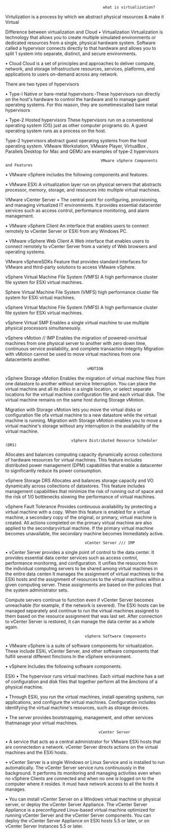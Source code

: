                                                what is virtualization?
Virtulization is a process by which we abstract physical resources & make it Virtual

Difference between virtualization and Cloud
• Virtualization
Virtualization is technology that allows you to create multiple simulated environments or
dedicated resources from a single, physical hardware system. Software called a hypervisor
connects directly to that hardware and allows you to split 1 system into separate, distinct,
and secure environments.

• Cloud
Cloud is a set of principles and approaches to deliver compute, network, and storage
infrastructure resources, services, platforms, and applications to users on-demand 
across any network. 

There are two types of hypervisors

• Type-I
Native or bare-metal hypervisors:-These hypervisors run directly on the host's hardware to
control the hardware and to manage guest operatmg systems. For this reason, 
they are sometimescalled bare metal hypervisors

• Type-2
Hosted hypervisors These hypervisors run on a conventional operating system (OS) just as
other computer programs do. A guest operating system runs as a process on the host.

Type-2 hypervisors abstract guest operating systems from the host operating system. VMware
Workstation, VMware Player, VirtualBox , Parallels Desktop for Mac and QEMU are examples
of type-2 hypervisors

                                              VMware vSphere Components and Features

• VMware vSphere includes the following components and features.

• VMware ESXi
A virtualization layer run on physical servers that abstracts processor, memory, storage, and resources into multiple
virtual machines.

VMware vCenter Server
• The central point for configuring, provisioning, and managing virtualized IT environments. It provides essential
datacenter services such as access control, performance monitoring, and alarm management.

• VMware vSphere Client
An interface that enables users to connect remotely to vCenter Server or ESXi from any Windows PC.

• VMware vSphere Web Client
A Web interface that enables users to connect remotely to vCenter Server from a variety of Web browsers and
operating systems.

VMware vSphereSDKs
Feature that provides standard interfaces for VMware and third-party solutions to access VMware vSphere.

vSphere Virtual Machine File System (VMFS)
A high performance cluster file system for ESXi virtual machines.

Sphere Virtual Machine File System (VMFS)
high performance cluster file system for ESXi virtual machines.

vSphere Virtual Machine File System (VMFS)
A high performance cluster file system for ESXi virtual machines.

vSphere Virtual SMP
Enables a single virtual machine to use multiple physical processors simultaneously.

vSphere vMotion // IMP
Enables the migration of powered-onvirtual machines from one physical server to another with zero down
time, continuous service availability, and complete transaction integrity Migration with vMotion cannot
be used to move virtual machines from one datacenterto another.

                                        vMOTION

vSphere Storage vMotion
Enables the migration of virtual machine files from one datastore to another without service Interruption.
You can place the virtual machine and all its disks in a single location, or select separate locations for 
the virtual machine configuration file and each virtual disk. The virtual machine remains on the same host
during Storage vMotion.

Migration with Storage vMotion lets you move the virtual disks or configuration file ofa virtual machine
to a new datastore while the virtual machine is running. Migration with Storage vMotion enables you to
move a virtual machine's storage without any interruption in the availability of the virtual machine.  

                                 vSphere Distributed Resource Scheduler (DRS)
Allocates and balances computing capacity dynamically across collections of hardware resources for
virtual machines. This feature includes distributed power management (DPM) capabilities that enable a
datacenter to significantly reduce its power consumption.

vSphere Storage DRS
Allocates and balances storage capacity and VO dynamically across collections of datastores. This feature
includes management capabilities that minimize the risk of running out of space and the risk of 1/0
bottlenecks slowing the performance of virtual machines.

vSphere Fault Tolerance
Provides continuous availability by protecting a virtual machine with a copy. When this feature is enabled
for a virtual machine, a secondary copy of the original, or pnmary, virtual machine is created. All actions
completed on the primary virtual machine are also applied to the secondaryvirtual machine. If the primary
virtual machine becomes unavailable, the secondary machine becomes Immediately active.

                                       vCenter Server /// IMP
 
• vCenter Server provides a single point of control to the data center. It provides essential data center
services such as access control, performance monitormg, and configuration. It unifies the resources
from the individual computmg servers to be shared among virtual machines in the entire data centen It
manages the assignment of virtual machines to the ESXi hosts and the assignment of resources to the
virtual machines within a given computing server. These assignments are based on the policies that the
system administrator sets.

Compute servers continue to function even if vCenter Server becomes unreachable (for example, if the
network is severed). The ESXi hosts can be managed separately and continue to run the virtual
machines assigned to them based on the resource assignment that was last set. After connection
to vCenter Server is restored, it can manage the data center as a whole again.


                                       vSphere Software Components

• VMware vSphere is a suite of software components for virtualization. These
include ESXi, vCenter Server, and other software components that fulfill several different
fimctions In the vSphere environment.

• vSphere Includes the following software components.

ESXi
• The hypervisor runs virtual machines. Each virtual machine has a set of configuration and disk
files that together perform all the åmctions of a physical machine.

• Through ESXi, you run the virtual machines, install operating systems, run applications, and
configure the virtual machines. Configuration includes identifying the virtual machine's resources,
such as storage devices.

• The server provides bootstrapping, management, and other services thatmanage your virtual
machines.

                                             vCenter Server
• A service that acts as a central administrator for VMware ESXi hosts that are connectedon a
network. vCenter Server directs actions on the virtual machines and the ESXi hosts.

• vCenter Server is a single Windows or Linux Service and is installed to run automatically.
The vCenter Server service runs continuously in the background. It performs its monitoring and
managing activities even when no vSphere Clients are connected and when no one is logged on to
the computer where it resides. It must have network access to all the hosts it manages.

• You can install vCenter Server on a Windows virtual machine or physical server, or deploy
the vCenter Server Appliance. The vCenter Server Appliance is a preconfigured Linux-based
virtual machine optimized for running vCenter Server and the vCenter Server components. You can
deploy the vCenter Server Appliance on ESXi hosts 5.5 or later, or on vCenter Server Instances 5.5
or later.